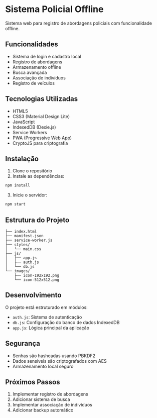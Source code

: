 # Sistema Policial Offline

Sistema web para registro de abordagens policiais com funcionalidade offline.

## Funcionalidades

- Sistema de login e cadastro local
- Registro de abordagens
- Armazenamento offline
- Busca avançada
- Associação de indivíduos
- Registro de veículos

## Tecnologias Utilizadas

- HTML5
- CSS3 (Material Design Lite)
- JavaScript
- IndexedDB (Dexie.js)
- Service Workers
- PWA (Progressive Web App)
- CryptoJS para criptografia

## Instalação

1. Clone o repositório
2. Instale as dependências:
```bash
npm install
```
3. Inicie o servidor:
```bash
npm start
```

## Estrutura do Projeto

```
├── index.html
├── manifest.json
├── service-worker.js
├── styles/
│   └── main.css
├── js/
│   ├── app.js
│   ├── auth.js
│   └── db.js
└── images/
    ├── icon-192x192.png
    └── icon-512x512.png
```

## Desenvolvimento

O projeto está estruturado em módulos:

- `auth.js`: Sistema de autenticação
- `db.js`: Configuração do banco de dados IndexedDB
- `app.js`: Lógica principal da aplicação

## Segurança

- Senhas são hasheadas usando PBKDF2
- Dados sensíveis são criptografados com AES
- Armazenamento local seguro

## Próximos Passos

1. Implementar registro de abordagens
2. Adicionar sistema de busca
3. Implementar associação de indivíduos
4. Adicionar backup automático 